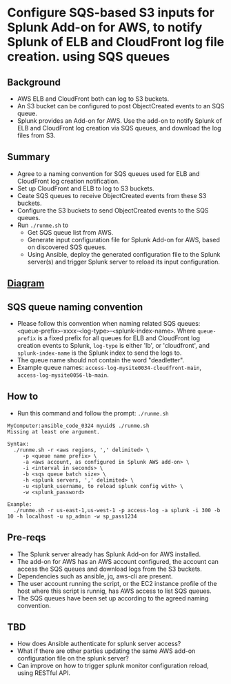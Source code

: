 # Configure SQS-based S3 inputs for Splunk Add-on for AWS, to notify Splunk of ELB and CloudFront log file creation. using SQS queues

## Background
* AWS ELB and CloudFront both can log to S3 buckets.
* An S3 bucket can be configured to post ObjectCreated events to an SQS queue.
* Splunk provides an Add-on for AWS. Use the add-on to notify Splunk of ELB and CloudFront log creation via SQS queues, and download the log files from S3.

## Summary
* Agree to a naming convention for SQS queues used for ELB and CloudFront log creation notification.
* Set up CloudFront and ELB to log to S3 buckets.
* Ceate SQS queues to receive ObjectCreated events from these S3 buckets.
* Configure the S3 buckets to send ObjectCreated events to the SQS queues.
* Run `./runme.sh` to
  * Get SQS queue list from AWS.
  * Generate input configuration file for Splunk Add-on for AWS, based on discovered SQS queues.
  * Using Ansible, deploy the generated configuration file to the Splunk server(s) and trigger Splunk server to reload its input configuration.

## [Diagram](AWS_SQS_Splunk.pdf)

## SQS queue naming convention
* Please follow this convention when naming related SQS queues: `<`queue-prefix`>`-xxxx-`<`log-type`>`-`<`splunk-index-name`>`.
Where `queue-prefix` is a fixed prefix for all queues for ELB and CloudFront log creation events to Splunk, `log-type` is either 'lb', or 'cloudfront', and `splunk-index-name` is the Splunk index to send the logs to.
* The queue name should not contain the word "deadletter".
* Example queue names: `access-log-mysite0034-cloudfront-main`, `access-log-mysite0056-lb-main`.

## How to
* Run this command and follow the prompt: `./runme.sh`
```
MyComputer:ansible_code_0324 myuid$ ./runme.sh 
Missing at least one argument.

Syntax:
  ./runme.sh -r <aws regions, ',' delimited> \
     -p <queue name prefix> \
     -a <aws account, as configured in Splunk AWS add-on> \
     -i <interval in seconds> \
     -b <sqs queue batch size> \
     -h <splunk servers, ',' delimited> \
     -u <splunk_username, to reload splunk config with> \
     -w <splunk_password>

Example:
  ./runme.sh -r us-east-1,us-west-1 -p access-log -a splunk -i 300 -b 10 -h localhost -u sp_admin -w sp_pass1234
```

## Pre-reqs
* The Splunk server already has Splunk Add-on for AWS installed.
* The add-on for AWS has an AWS account configured, the account can access the SQS queues and download logs from the S3 buckets.
* Dependencies such as ansible, jq, aws-cli are present.
* The user account running the script, or the EC2 instance profile of the host where this script is runnig, has AWS access to list SQS queues.
* The SQS queues have been set up according to the agreed naming convention.

## TBD
* How does Ansible authenticate for splunk server access?
* What if there are other parties updating the same AWS add-on configuration file on the splunk server?
* Can improve on how to trigger splunk monitor configuration reload, using RESTful API.

